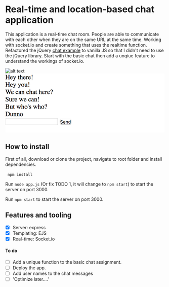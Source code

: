 # Real-time and location-based chat application

This application is a real-time chat room. People are able to communicate with each other when they are on the same URL at the same time. Working with socket.io and create something that uses the realtime function. Refactored the jQuery [chat example](https://socket.io/get-started/chat/) to vanilla JS so that I didn't need to use the jQuery library. Start with the basic chat then add a unqiue feature to understand the workings of socket.io.

![alt text](./screenshots/coverimage.png "Logo Title Text 1")
![](https://raw.githubusercontent.com/s44s/real-time-web/readme-suggestion/preview.png)

## How to install
First of all, download or clone the project, navigate to root folder and install dependencies.

``` npm install```

Run ``` node app.js ```
(Or fix TODO 1, it will change to `npm start`)
to start the server on port 3000.

Run ``` npm start ``` to start the server on port 3000.

## Features and tooling
- [x] Server: express
- [x] Templating: EJS
- [x] Real-time: Socket.io

#### To do
- [ ] Add a unique function to the basic chat assignment.
- [ ] Deploy the app.
- [ ] Add user names to the chat messages
- [ ] 'Optimize later....'
